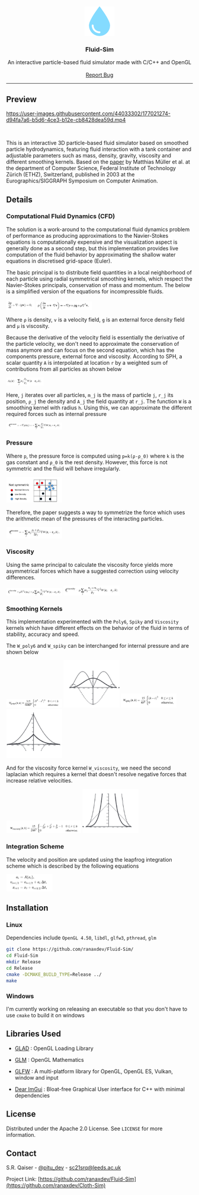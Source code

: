 
<!-- PROJECT LOGO -->
<br />
<p align="center">
  <a href="https://github.com/ranaxdev/Fluid-Sim">
    <img src="https://github.com/ranaxdev/Fluid-Sim/blob/main/Res/logo.png" alt="Logo" width="80" height="80">
  </a>

  <h3 align="center">Fluid-Sim</h3>

  <p align="center">
    An interactive particle-based fluid simulator made with C/C++ and OpenGL
    <br />
    <br />
    <a href="https://github.com/ranaxdev/Fluid-Sim/issues">Report Bug</a>
  </p>
</p>

<hr>



<!-- ABOUT THE PROJECT -->
## Preview


https://user-images.githubusercontent.com/44033302/177021274-d94fa7a6-b5d6-4ce3-b12e-cb8428dea59d.mp4





<br>

This is an interactive 3D particle-based fluid simulator based on smoothed particle hydrodynamics, featuring fluid interaction with a tank container and adjustable parameters such as mass, density, gravity, viscosity and different smoothing kernels. Based on the <a href="https://matthias-research.github.io/pages/publications/sca03.pdf">paper</a> by Matthias Müller et al. at the department of Computer Science, Federal Institute of Technology Zürich (ETHZ), Switzerland, published in 2003 at the Eurographics/SIGGRAPH Symposium on Computer Animation.

## Details
### Computational Fluid Dynamics (CFD)
The solution is a work-around to the computational fluid dynamics problem of performance as producing approximations to the Navier-Stokes equations is computationally expensive and the visualization aspect is generally done as a second step, but this implementation provides live computation of the fluid behavior by approximating the shallow water equations in discretised grid-space (Euler).

The basic principal is to distribute field quantities in a local neighborhood of each particle using radial symmetrical smoothing kernels, which respect the Navier-Stokes principals, conservation of mass and momentum. The below is a simplified version of the equations for incompressible fluids.

<img src="https://github.com/ranaxdev/Fluid-Sim/blob/main/Res/mass.png" alt="Force" style="width:15%;"/>

<img src="https://github.com/ranaxdev/Fluid-Sim/blob/main/Res/momentum.png" alt="Force" style="width:30%;"/>

Where `ρ` is density, `v` is a velocity field, `g` is an external force density field and `μ` is viscosity.

Because the derivative of the velocity field is essentially the derivative of the particle velocity, we don't need to approximate the conservation of mass anymore and can focus on the second equation, which has the components pressure, external force and viscosity. According to SPH, a scalar quantity `A` is interpolated at location `r` by a weighted sum of contributions from all particles as shown below

<img src="https://github.com/ranaxdev/Fluid-Sim/blob/main/Res/sph.png" alt="Force" style="width:20%;"/>

Here, `j` iterates over all particles, `m_j` is the mass of particle `j`, `r_j` its position, `ρ_j` the density and `A_j` the field quantity at `r_j`. The function `W` is a smoothing kernel with radius `h`. Using this, we can approximate the different required forces such as internal pressure

<img src="https://github.com/ranaxdev/Fluid-Sim/blob/main/Res/pressure.png" alt="Force" style="width:30%;"/>

### Pressure

Where `p`, the pressure force is computed using `p=k(ρ-ρ_0)` where `k` is the gas constant and `ρ_0` is the rest density. However, this force is not symmetric and the fluid will behave irregularly.

<img src="https://github.com/ranaxdev/Fluid-Sim/blob/main/Res/sym.png" alt="Force" style="width:30%;"/>

Therefore, the paper suggests a way to symmetrize the force which uses the arithmetic mean of the pressures of the interacting particles.

<img src="https://github.com/ranaxdev/Fluid-Sim/blob/main/Res/sym2.png" alt="Force" style="width:30%;"/>

### Viscosity

Using the same principal to calculate the viscosity force yields more asymmetrical forces which have a suggested correction using velocity differences.

<img src="https://github.com/ranaxdev/Fluid-Sim/blob/main/Res/vis1.png" alt="Force" style="width:30%;"/>

<img src="https://github.com/ranaxdev/Fluid-Sim/blob/main/Res/vis2.png" alt="Force" style="width:30%;"/>

### Smoothing Kernels

This implementation experimented with the `Poly6`, `Spiky` and `Viscosity` kernels which have different effects on the behavior of the fluid in terms of stability, accuracy and speed.

The `W_poly6` and `W_spiky` can be interchanged for internal pressure and are shown below

<img src="https://github.com/ranaxdev/Fluid-Sim/blob/main/Res/poly6.png" alt="Force" style="width:30%;"/>

<img src="https://github.com/ranaxdev/Fluid-Sim/blob/main/Res/poly6_d.png" alt="Force" style="width:30%;"/>

<img src="https://github.com/ranaxdev/Fluid-Sim/blob/main/Res/spiky.png" alt="Force" style="width:30%;"/>

<img src="https://github.com/ranaxdev/Fluid-Sim/blob/main/Res/spiky_d.png" alt="Force" style="width:30%;"/>

And for the viscosity force kernel `W_viscosity`, we need the second laplacian which requires a kernel that doesn't resolve negative forces that increase relative velocities.

<img src="https://github.com/ranaxdev/Fluid-Sim/blob/main/Res/visc_kernel.png" alt="Force" style="width:40%;"/>

<img src="https://github.com/ranaxdev/Fluid-Sim/blob/main/Res/visc_d.png" alt="Force" style="width:30%;"/>

### Integration Scheme

The velocity and position are updated using the leapfrog integration scheme which is described by the following equations

<img src="https://github.com/ranaxdev/Fluid-Sim/blob/main/Res/leapfrog.png" alt="Force" style="width:25%;"/>



## Installation
### Linux

Dependencies include `OpenGL 4.50`, `libdl`, `glfw3`, `pthread`, `glm`

```bash
git clone https://github.com/ranaxdev/Fluid-Sim/
cd Fluid-Sim
mkdir Release
cd Release
cmake -DCMAKE_BUILD_TYPE=Release ../
make
```

### Windows

I'm currently working on releasing an executable so that you don't have to use `cmake` to build it on windows

## Libraries Used

- [GLAD](https://github.com/Dav1dde/glad)
: OpenGL Loading Library

- [GLM](https://github.com/g-truc/glm)
: OpenGL Mathematics

- [GLFW](https://www.glfw.org/)
: A multi-platform library for OpenGL, OpenGL ES, Vulkan, window and input 

- [Dear ImGui](https://github.com/ocornut/imgui)
: Bloat-free Graphical User interface for C++ with minimal dependencies 

<!-- LICENSE -->
## License

Distributed under the Apache 2.0 License. See `LICENSE` for more information.


<!-- CONTACT -->
## Contact

S.R. Qaiser - [@pitu_dev](https://twitter.com/pitu_dev) - sc21srq@leeds.ac.uk

Project Link: [https://github.com/ranaxdev/Fluid-Sim](https://github.com/ranaxdev/Cloth-Sim)
